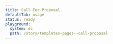 ```yaml
---
title: Call For Proposal
defaultTab: usage
status: ready
playground:
  system: ec
  path: /story/templates-pages--call-proposal
---
```

